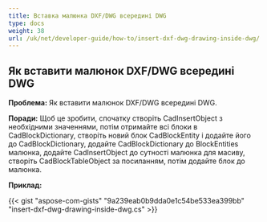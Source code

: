 ```yaml
---
title: Вставка малюнка DXF/DWG всередині DWG
type: docs
weight: 38
url: /uk/net/developer-guide/how-to/insert-dxf-dwg-drawing-inside-dwg/
---
```


## **Як вставити малюнок DXF/DWG всередині DWG**

**Проблема:** Як вставити малюнок DXF/DWG всередині DWG.

**Поради:** Щоб це зробити, спочатку створіть CadInsertObject з необхідними значеннями, потім отримайте всі блоки в CadBlockDictionary, створіть новий блок CadBlockEntity і додайте його до CadBlockDictionary, додайте CadBlockDictionary до BlockEntities малюнка, додайте CadInsertObject до сутності малюнка для масиву, створіть CadBlockTableObject за посиланням, потім додайте блок до малюнка.

**Приклад:**

{{< gist "aspose-com-gists" "9a239eab0b9dda0e1c54be533ea399bb" "insert-dxf-dwg-drawing-inside-dwg.cs" >}}
